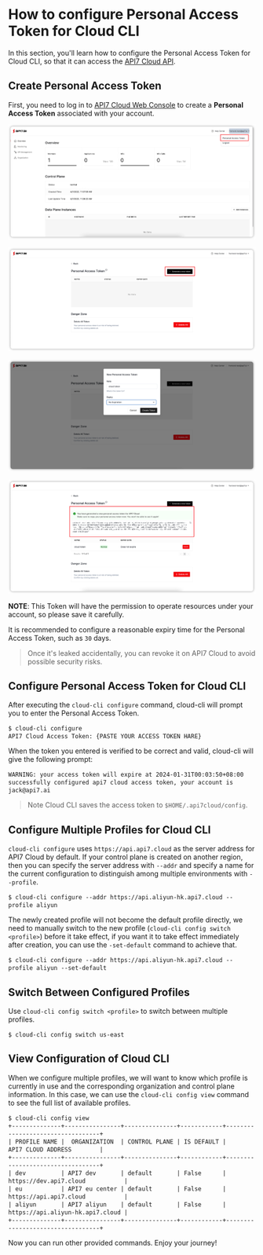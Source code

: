 <!--
# Copyright 2022 API7.ai, Inc
#
# Licensed under the Apache License, Version 2.0 (the "License");
# you may not use this file except in compliance with the License.
# You may obtain a copy of the License at
#
#     http://www.apache.org/licenses/LICENSE-2.0
#
# Unless required by applicable law or agreed to in writing, software
# distributed under the License is distributed on an "AS IS" BASIS,
# WITHOUT WARRANTIES OR CONDITIONS OF ANY KIND, either express or implied.
# See the License for the specific language governing permissions and
# limitations under the License.
-->

How to configure Personal Access Token for Cloud CLI
==================================================

In this section, you'll learn how to configure the Personal Access Token
for Cloud CLI, so that it can access
the [API7 Cloud API](https://docs.api7.cloud/swagger/).

Create Personal Access Token
---------------------------

First, you need to log in
to [API7 Cloud Web Console](https://console.api7.cloud) to create a **Personal
Access Token** associated with your account.

![img.png](assets/personal-access-token.png)

![img.png](assets/generate-a-new-token.png)

![img.png](assets/token-information.png)

![img.png](assets/created-token-successfully.png)

**NOTE**: This Token will have the permission to operate resources under your
account, so please save it carefully.

It is recommended to configure a reasonable expiry time for the Personal Access
Token, such as `30` days.

> Once it's leaked accidentally, you can revoke it on API7 Cloud to avoid possible
security risks.

Configure Personal Access Token for Cloud CLI
-------------------------------------------

After executing the `cloud-cli configure` command, cloud-cli will prompt you to
enter the Personal Access Token.

```shell
$ cloud-cli configure
API7 Cloud Access Token: {PASTE YOUR ACCESS TOKEN HARE}
```

When the token you entered is verified to be correct and valid, cloud-cli will
give the following prompt:

```shell
WARNING: your access token will expire at 2024-01-31T00:03:50+08:00
successfully configured api7 cloud access token, your account is jack@api7.ai
```

> Note Cloud CLI saves the access token to `$HOME/.api7cloud/config`.

Configure Multiple Profiles for Cloud CLI
----------------------------------------

`cloud-cli configure` uses `https://api.api7.cloud` as the server address for
API7 Cloud by default. If your control plane is created on another region,
then you can specify the server address with `--addr` and specify a name for the
current configuration to distinguish among multiple environments with `--profile`.

```shell
$ cloud-cli configure --addr https://api.aliyun-hk.api7.cloud --profile aliyun
```

The newly created profile will not become the default profile directly, we need to
manually switch to the new profile (`cloud-cli config switch <profile>`) before it
take effect, if you want it to take effect immediately after creation, you can use
the `-set-default` command to achieve that.

```shell
$ cloud-cli configure --addr https://api.aliyun-hk.api7.cloud --profile aliyun --set-default
```

Switch Between Configured Profiles
---------------------------------

Use `cloud-cli config switch <profile>` to switch between multiple profiles.

```shell
$ cloud-cli config switch us-east
```

View Configuration of Cloud CLI
------------------------------

When we configure multiple profiles, we will want to know which profile is currently
in use and the corresponding organization and control plane information. In this case,
we can use the `cloud-cli config view` command to see the full list of available profiles.

```shell
$ cloud-cli config view
+--------------+----------------+---------------+------------+----------------------------------+
| PROFILE NAME |  ORGANIZATION  | CONTROL PLANE | IS DEFAULT |        API7 CLOUD ADDRESS        |
+--------------+----------------+---------------+------------+----------------------------------+
| dev          | API7 dev       | default       | False      | https://dev.api7.cloud           |
| eu           | API7 eu center | default       | False      | https://api.api7.cloud           |
| aliyun       | API7 aliyun    | default       | False      | https://api.aliyun-hk.api7.cloud |
+--------------+----------------+---------------+------------+----------------------------------+
```

Now you can run other provided commands. Enjoy your journey!
